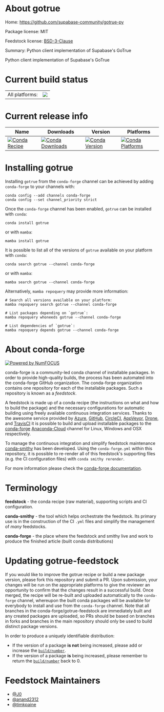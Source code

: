 About gotrue
============

Home: https://github.com/supabase-community/gotrue-py

Package license: MIT

Feedstock license: [BSD-3-Clause](https://github.com/conda-forge/gotrue-feedstock/blob/main/LICENSE.txt)

Summary: Python client implementation of Supabase's GoTrue

Python client implementation of Supabase's GoTrue


Current build status
====================


<table><tr><td>All platforms:</td>
    <td>
      <a href="https://dev.azure.com/conda-forge/feedstock-builds/_build/latest?definitionId=18052&branchName=main">
        <img src="https://dev.azure.com/conda-forge/feedstock-builds/_apis/build/status/gotrue-feedstock?branchName=main">
      </a>
    </td>
  </tr>
</table>

Current release info
====================

| Name | Downloads | Version | Platforms |
| --- | --- | --- | --- |
| [![Conda Recipe](https://img.shields.io/badge/recipe-gotrue-green.svg)](https://anaconda.org/conda-forge/gotrue) | [![Conda Downloads](https://img.shields.io/conda/dn/conda-forge/gotrue.svg)](https://anaconda.org/conda-forge/gotrue) | [![Conda Version](https://img.shields.io/conda/vn/conda-forge/gotrue.svg)](https://anaconda.org/conda-forge/gotrue) | [![Conda Platforms](https://img.shields.io/conda/pn/conda-forge/gotrue.svg)](https://anaconda.org/conda-forge/gotrue) |

Installing gotrue
=================

Installing `gotrue` from the `conda-forge` channel can be achieved by adding `conda-forge` to your channels with:

```
conda config --add channels conda-forge
conda config --set channel_priority strict
```

Once the `conda-forge` channel has been enabled, `gotrue` can be installed with `conda`:

```
conda install gotrue
```

or with `mamba`:

```
mamba install gotrue
```

It is possible to list all of the versions of `gotrue` available on your platform with `conda`:

```
conda search gotrue --channel conda-forge
```

or with `mamba`:

```
mamba search gotrue --channel conda-forge
```

Alternatively, `mamba repoquery` may provide more information:

```
# Search all versions available on your platform:
mamba repoquery search gotrue --channel conda-forge

# List packages depending on `gotrue`:
mamba repoquery whoneeds gotrue --channel conda-forge

# List dependencies of `gotrue`:
mamba repoquery depends gotrue --channel conda-forge
```


About conda-forge
=================

[![Powered by
NumFOCUS](https://img.shields.io/badge/powered%20by-NumFOCUS-orange.svg?style=flat&colorA=E1523D&colorB=007D8A)](https://numfocus.org)

conda-forge is a community-led conda channel of installable packages.
In order to provide high-quality builds, the process has been automated into the
conda-forge GitHub organization. The conda-forge organization contains one repository
for each of the installable packages. Such a repository is known as a *feedstock*.

A feedstock is made up of a conda recipe (the instructions on what and how to build
the package) and the necessary configurations for automatic building using freely
available continuous integration services. Thanks to the awesome service provided by
[Azure](https://azure.microsoft.com/en-us/services/devops/), [GitHub](https://github.com/),
[CircleCI](https://circleci.com/), [AppVeyor](https://www.appveyor.com/),
[Drone](https://cloud.drone.io/welcome), and [TravisCI](https://travis-ci.com/)
it is possible to build and upload installable packages to the
[conda-forge](https://anaconda.org/conda-forge) [Anaconda-Cloud](https://anaconda.org/)
channel for Linux, Windows and OSX respectively.

To manage the continuous integration and simplify feedstock maintenance
[conda-smithy](https://github.com/conda-forge/conda-smithy) has been developed.
Using the ``conda-forge.yml`` within this repository, it is possible to re-render all of
this feedstock's supporting files (e.g. the CI configuration files) with ``conda smithy rerender``.

For more information please check the [conda-forge documentation](https://conda-forge.org/docs/).

Terminology
===========

**feedstock** - the conda recipe (raw material), supporting scripts and CI configuration.

**conda-smithy** - the tool which helps orchestrate the feedstock.
                   Its primary use is in the construction of the CI ``.yml`` files
                   and simplify the management of *many* feedstocks.

**conda-forge** - the place where the feedstock and smithy live and work to
                  produce the finished article (built conda distributions)


Updating gotrue-feedstock
=========================

If you would like to improve the gotrue recipe or build a new
package version, please fork this repository and submit a PR. Upon submission,
your changes will be run on the appropriate platforms to give the reviewer an
opportunity to confirm that the changes result in a successful build. Once
merged, the recipe will be re-built and uploaded automatically to the
`conda-forge` channel, whereupon the built conda packages will be available for
everybody to install and use from the `conda-forge` channel.
Note that all branches in the conda-forge/gotrue-feedstock are
immediately built and any created packages are uploaded, so PRs should be based
on branches in forks and branches in the main repository should only be used to
build distinct package versions.

In order to produce a uniquely identifiable distribution:
 * If the version of a package **is not** being increased, please add or increase
   the [``build/number``](https://docs.conda.io/projects/conda-build/en/latest/resources/define-metadata.html#build-number-and-string).
 * If the version of a package **is** being increased, please remember to return
   the [``build/number``](https://docs.conda.io/projects/conda-build/en/latest/resources/define-metadata.html#build-number-and-string)
   back to 0.

Feedstock Maintainers
=====================

* [@J0](https://github.com/J0/)
* [@anand2312](https://github.com/anand2312/)
* [@timkpaine](https://github.com/timkpaine/)

